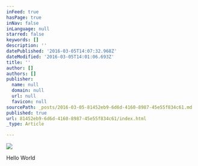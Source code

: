 ```yaml
---
inFeed: true
hasPage: true
inNav: false
inLanguage: null
starred: false
keywords: []
description: ''
datePublished: '2016-03-05T14:07:32.968Z'
dateModified: '2016-03-05T14:01:06.693Z'
title: ''
author: []
authors: []
publisher:
  name: null
  domain: null
  url: null
  favicon: null
sourcePath: _posts/2016-03-05-81452eb9-6d6d-4160-8987-45e55f834c61.md
published: true
url: 81452eb9-6d6d-4160-8987-45e55f834c61/index.html
_type: Article

---
```

![](https://the-grid-user-content.s3-us-west-2.amazonaws.com/26641202-a0d9-4e6f-85b0-9ba0e6f92111.png)

Hello World